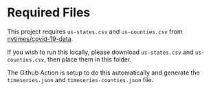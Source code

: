 # Required Files 
This project requires `us-states.csv` and `us-counties.csv` from [nytimes/covid-19-data](https://github.com/nytimes/covid-19-data). 
 
If you wish to run this locally, please download `us-states.csv` and `us-counties.csv`, then place them in this folder. 
 
The Github Action is setup to do this automatically and generate the `timeseries.json` and `timeseries-counties.json` file.
